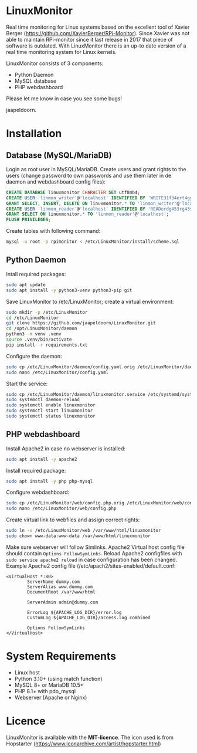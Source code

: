 # LinuxMonitor
Real time monitoring for Linux systems based on the excellent tool of Xavier Berger (https://github.com/XavierBerger/RPi-Monitor). Since Xavier was not able to maintain RPi-monitor since it last release in 2017 that piece of software is outdated. With LinuxMonitor there is an up-to date version of a real time monitoring system for Linux kernels.

LinuxMonitor consists of 3 components:
- Python Daemon
- MySQL database
- PHP webdashboard

Please let me know in case you see some bugs!

jaapeldoorn.

# Installation

## Database (MySQL/MariaDB)
Login as root user in MySQL/MariaDB.
Create users and grant rights to the users (change password to own passwords and use them later in de daemon and webdashboard config files):
```SQL
CREATE DATABASE linuxmonitor CHARACTER SET utf8mb4;
CREATE USER 'linmon_writer'@'localhost' IDENTIFIED BY 'WRITE31f34ert4ggs';
GRANT SELECT, INSERT, DELETE ON linuxmonitor.* TO 'linmon_writer'@'localhost';
CREATE USER 'linmon_reader'@'localhost' IDENTIFIED BY 'READerdg453rg43sg';
GRANT SELECT ON linuxmonitor.* TO 'linmon_reader'@'localhost';
FLUSH PRIVILEGES;
```
Create tables with following command:
```bash
mysql -u root -p rpimonitor < /etc/LinuxMonitor/install/scheme.sql
```

## Python Daemon
Intall required packages:
```bash
sudo apt update
sudo apt install -y python3-venv python3-pip git
```

Save LinuxMonitor to /etc/LinuxMonitor; create a virtual environment:
```bash
sudo mkdir -p /etc/LinuxMonitor
cd /etc/LinuxMonitor
git clone https://github.com/jaapeldoorn/LinuxMonitor.git
cd /opt/LinuxMonitor/daemon
python3 -m venv .venv
source .venv/bin/activate
pip install -r requirements.txt
```

Configure the daemon:
```bash
sudo cp /etc/LinuxMonitor/daemon/config.yaml.orig /etc/LinuxMonitor/daemon/config.yaml
sudo nano /etc/LinuxMonitor/config.yaml
```

Start the service:
```bash
sudo cp /etc/LinuxMonitor/daemon/linuxmonitor.service /etc/systemd/system/
sudo systemctl daemon-reload
sudo systemctl enable linuxmonitor
sudo systemctl start linuxmonitor
sudo systemctl status linuxmonitor
```

## PHP webdashboard
Install Apache2 in case no webserver is installed:
```bash
sudo apt install -y apache2
```

Install required package:
```bash
sudo apt install -y php php-mysql
```

Configure webdashboard:
```bash
sudo cp /etc/LinuxMonitor/web/config.php.orig /etc/LinuxMonitor/web/config.php
sudo nano /etc/LinuxMonitor/web/config.php
```

Create virtual link to webfiles and assign correct rights:
```bash
sudo ln -s /etc/LinuxMonitor/web /var/www/html/linuxmonitor
sudo chown www-data:www-data /var/www/html/linuxmonitor
```

Make sure webserver will follow Simlinks. Apache2 Virtual host config file should contain `Options FollowSymLinks`. Reload Apache2 configfiles with `sudo service apache2 reload` in case configuration has been changed.
Example Apache2 config file (/etc/apach2/sites-enabled/default.conf:
```
<VirtualHost *:80>
        ServerName dummy.com
        ServerAlias www.dummy.com
        DocumentRoot /var/www/html

        ServerAdmin admin@dummy.com

        ErrorLog ${APACHE_LOG_DIR}/error.log
        CustomLog ${APACHE_LOG_DIR}/access.log combined

        Options FollowSymLinks
</VirtualHost>
```

# System Requirements
- Linux host
- Python 3.10+ (using match function)
- MySQL 8+ or MariaDB 10.5+
- PHP 8.1+ with pdo_mysql
- Webserver (Apache or Nginx)

# Licence
LinuxMonitor is available with the **MIT-licence**.
The icon used is from Hopstarter (https://www.iconarchive.com/artist/hopstarter.html)
